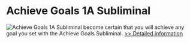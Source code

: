 # Achieve Goals 1A Subliminal
![Achieve Goals 1A Subliminal](https://mycommerce.akamaized.net/api/pimages/P300778004/BIG/300778004.JPG)
become certain that you will achieve any goal you set with the Achieve Goals Subliminal.
[>> Detailed information](https://secure.shareit.com/shareit/product.html?productid=300778004&affiliateid=200057808)